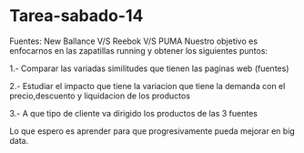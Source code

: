 # Tarea-sabado-14
Fuentes: New Ballance V/S Reebok V/S PUMA
Nuestro objetivo es enfocarnos en las zapatillas running y obtener los siguientes puntos: 

1.- Comparar las variadas similitudes que tienen las paginas web (fuentes)

2.- Estudiar el impacto que tiene la variacion que tiene la demanda con el precio,descuento y liquidacion de los productos

3.- A que tipo de cliente va dirigido los productos de las 3 fuentes

Lo que espero es aprender para que progresivamente pueda mejorar en big data.



